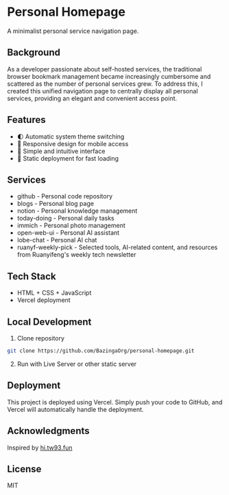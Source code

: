 # Personal Homepage

A minimalist personal service navigation page.

## Background

As a developer passionate about self-hosted services, the traditional browser bookmark management became increasingly cumbersome and scattered as the number of personal services grew. To address this, I created this unified navigation page to centrally display all personal services, providing an elegant and convenient access point.

## Features

- 🌓 Automatic system theme switching
- 📱 Responsive design for mobile access
- 🎯 Simple and intuitive interface
- 🚀 Static deployment for fast loading

## Services

- github - Personal code repository
- blogs - Personal blog page
- notion - Personal knowledge management
- today-doing - Personal daily tasks
- immich - Personal photo management
- open-web-ui - Personal AI assistant
- lobe-chat - Personal AI chat
- ruanyf-weekly-pick - Selected tools, AI-related content, and resources from Ruanyifeng's weekly tech newsletter

## Tech Stack

- HTML + CSS + JavaScript
- Vercel deployment

## Local Development

1. Clone repository

```bash
git clone https://github.com/BazingaOrg/personal-homepage.git
```

2. Run with Live Server or other static server

## Deployment

This project is deployed using Vercel. Simply push your code to GitHub, and Vercel will automatically handle the deployment.

## Acknowledgments

Inspired by [hi.tw93.fun](https://hi.tw93.fun/)

## License

MIT
